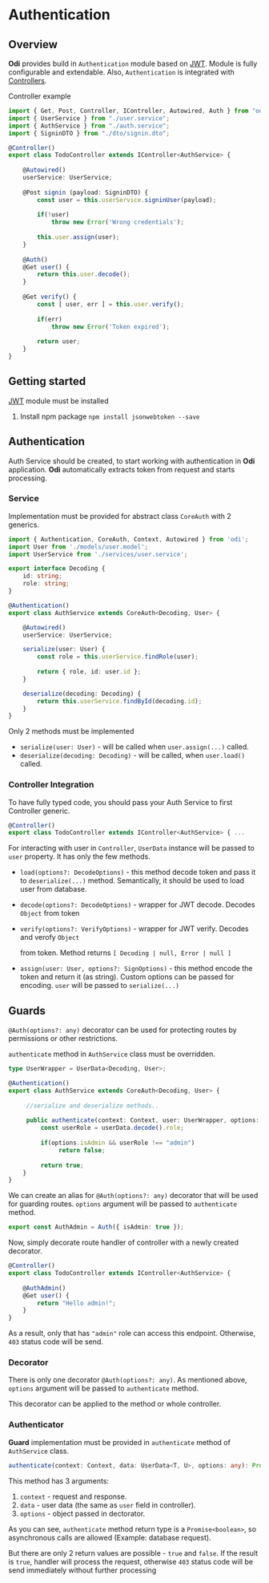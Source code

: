 # Authentication

## Overview

**Odi** provides build in `Authentication` module based on [JWT](https://jwt.io/). Module is fully configurable and extendable. Also, `Authentication` is integrated with [Controllers](controller.md).

Controller example

```typescript
import { Get, Post, Controller, IController, Autowired, Auth } from "odi":
import { UserService } from "./user.service";
import { AuthService } from "./auth.service";
import { SigninDTO } from "./dto/signin.dto";

@Controller()
export class TodoController extends IController<AuthService> {
        
    @Autowired()
    userService: UserService;   
    
    @Post signin (payload: SigninDTO) {
        const user = this.userService.signinUser(payload);
        
        if(!user)
            throw new Error('Wrong credentials');
        
        this.user.assign(user);
    }
    
    @Auth()
    @Get user() {
        return this.user.decode();
    }
    
    @Get verify() {
        const [ user, err ] = this.user.verify();
        
        if(err)
            throw new Error('Token expired');
            
        return user;        
    }
}
```

## Getting started

[JWT](https://jwt.io/) module must be installed

1. Install npm package  `npm install jsonwebtoken --save`   

## Authentication

Auth Service should be created, to start working with authentication in **Odi** application. **Odi** automatically extracts token from request and starts processing.

### Service

Implementation must be provided for abstract class `CoreAuth` with 2 generics.

```typescript
import { Authentication, CoreAuth, Context, Autowired } from 'odi';
import User from './models/user.model';
import UserService from './services/user.service';

export interface Decoding {
    id: string;
    role: string;
}

@Authentication()
export class AuthService extends CoreAuth<Decoding, User> {

    @Autowired()
    userService: UserService;

    serialize(user: User) {
        const role = this.userService.findRole(user);
                
        return { role, id: user.id };
    }

    deserialize(decoding: Decoding) {
        return this.userService.findById(decoding.id);
    }    
}
```

Only 2 methods must be implemented

* `serialize(user: User)` - will be called when `user.assign(...)` called. 
* `deserialize(decoding: Decoding)` - will be called, when `user.load()` called.

### Controller Integration

To have fully typed code, you should pass your Auth Service to first Controller generic.

```typescript
@Controller()
export class TodoController extends IController<AuthService> { ...
```

For interacting with user in `Controller`, `UserData` instance will be passed to `user` property. It has only the few methods. 

* `load(options?: DecodeOptions)` - this method decode token and pass it to `deserialize(...)` method. Semantically, it should be used to load user from database. 
* `decode(options?: DecodeOptions)` - wrapper for JWT decode. Decodes `Object` from token 
* `verify(options?: VerifyOptions)` - wrapper for JWT verify. Decodes  and verofy `Object`

  from token. Method returns `[ Decoding | null, Error | null ]` 

* `assign(user: User, options?: SignOptions)` -  this method encode the token and return it \(as string\). Custom options can be passed for encoding. `user` will be passed to `serialize(...)`

## Guards

`@Auth(options?: any)` decorator can be used for protecting routes by permissions or other restrictions. 

`authenticate` method in `AuthService` class must be overridden.

```typescript
type UserWrapper = UserData<Decoding, User>;

@Authentication()
export class AuthService extends CoreAuth<Decoding, User> {
   
     //serialize and deserialize methods..
     
     public authenticate(context: Context, user: UserWrapper, options: any) {
         const userRole = userData.decode().role;
         
         if(options.isAdmin && userRole !== "admin")
              return false; 
            
         return true;   
    }
}
```

We can create an alias for `@Auth(options?: any)` decorator that will be used for guarding routes. `options` argument will be passed to `authenticate` method.

```typescript
export const AuthAdmin = Auth({ isAdmin: true });
```

Now, simply decorate route handler of controller with a newly created decorator.

```typescript
@Controller()
export class TodoController extends IController<AuthService> {
    
    @AuthAdmin()
    @Get user() {
        return "Hello admin!";
    }
}
```

As a result, only that has  `"admin"` role can access this endpoint. Otherwise, `403` status code will be send.

### Decorator

There is only one decorator `@Auth(options?: any)`. As mentioned above, `options` argument will be passed to `authenticate` method.

This decorator can be applied to the method or whole controller.

### Authenticator

**Guard** implementation must be provided in `authenticate` method of `AuthService` class.

```typescript
authenticate(context: Context, data: UserData<T, U>, options: any): Promise<boolean>
```

This method has 3 arguments:

1. `context` - request and response. 
2. `data` - user data \(the same as `user` field in controller\). 
3. `options` - object passed in dectorator.

 As you can see, `authenticate` method return type is a `Promise<boolean>`, so asynchronous calls are allowed \(Example: database request\).

But there are only 2 return values are possible - `true` and `false`. If the result is `true`, handler will process the request, otherwise  `403` status code will be send immediately without further processing

